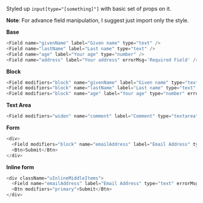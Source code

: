 Styled up `input[type="[something]"]` with basic set of props on it.

**Note**: For advance field manipulation, I suggest just import only the style.

**Base**

```js
<Field name="givenName" label="Given name" type="text" />
<Field name="lastName" label="Last name" type="text" />
<Field name="age" label="Your age" type="number" />
<Field name="address" label="Your address" errorMsg='Required Field' />
```

**Block**

```js
<Field modifiers="block" name="givenName" label="Given name" type="text" />
<Field modifiers="block" name="lastName" label="Last name" type="text" />
<Field modifiers="block" name="age" label="Your age" type="number" errorMsg="Required Field" />
```

**Text Area**

```js
<Field modifiers="widen" name="comment" label="Comment" type="textarea" />
```

**Form**

```js
<div>
  <Field modifiers="block" name="emailAddress" label="Email Address" type="text" errorMsg="Is Required." />
  <Btn>Submit</Btn>
</div>
```

**Inline form**

```js
<div className="uInlineMiddleItems">
  <Field name="emailAddress" label="Email Address" type="text" errorMsg="Is Required." />
  <Btn modifiers="primary">Submit</Btn>
</div>
```